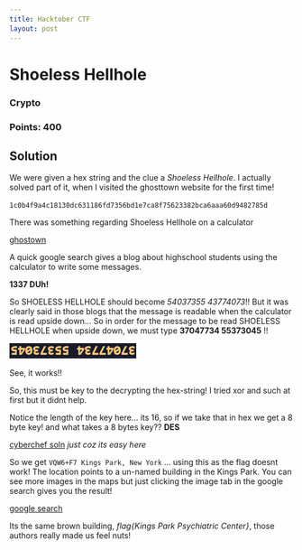 ```yaml
---
title: Hacktober CTF
layout: post
---
```


# Shoeless Hellhole

### Crypto

### Points: 400

## Solution

We were given a hex string and the clue a *Shoeless Hellhole*. I actually solved part of it, when I visited the ghosttown website for the first time!

`1c0b4f9a4c18130dc631186fd7356bd1e7ca8f75623382bca6aaa60d9482785d`

There was something regarding Shoeless Hellhole on a calculator 

[ghostown](https://www.ghosttown.xyz/t/no-treats-just-tricks/37/3)

A quick google search gives a blog about highschool students using the calculator to write some messages.

**1337 DUh!**

So SHOELESS HELLHOLE should become *54037355 43774073*!! But it was clearly said in those blogs that the message is readable when the calculator is read upside down... So in order for the message to be read SHOELESS HELLHOLE when upside down, we must type **37047734 55373045** !!

![down](Snips/Hacktober/upside.png)

See, it works!!

So, this must be key to the decrypting the hex-string! I tried xor and such at first but it didnt help. 

Notice the length of the key here... its 16, so if we take that in hex we get a 8 byte key! and what takes a 8 bytes key?? **DES**

[cyberchef soln](https://gchq.github.io/CyberChef/#recipe=DES_Decrypt%28%7B'option':'Hex','string':'3704773455373045'%7D,%7B'option':'Hex','string':'3704773455373045'%7D,'CBC','Hex','Raw'%29&input=MWMwYjRmOWE0YzE4MTMwZGM2MzExODZmZDczNTZiZDFlN2NhOGY3NTYyMzM4MmJjYTZhYWE2MGQ5NDgyNzg1ZA) *just coz its easy here*

So we get `VQW6+F7 Kings Park, New York` ... using this as the flag doesnt work! The location points to a un-named building in the Kings Park. You can see more images in the maps but just clicking the image tab in the google search gives you the result!

[google search](https://www.google.com/search?q=VQW6%2BF7+Kings+Park,+New+York&client=firefox-b-d&sxsrf=ALeKk00YaBOAnni71vsQvsK_Vvi97s65FA:1603011196322&source=lnms&tbm=isch&sa=X&ved=2ahUKEwjUy7WH4r3sAhXz5nMBHcsdAPUQ_AUoAnoECAsQBA&biw=1536&bih=750)

Its the same brown building, *flag{Kings Park Psychiatric Center}*, those authors really made us feel nuts!

